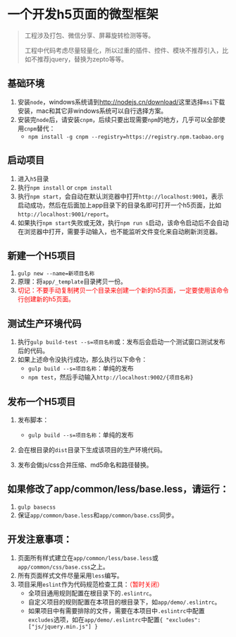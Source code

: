 一个开发h5页面的微型框架
=================
>工程涉及打包、微信分享、屏幕旋转检测等等。
>
>工程中代码考虑尽量轻量化，所以过重的插件、控件、模块不推荐引入，比如不推荐jquery，替换为zepto等等。

基础环境
--------------------------

1. 安装`node`，windows系统请到<http://nodejs.cn/download/>这里选择`msi`下载安装，mac和其它非windows系统可以自行选择方案。
2. 安装完`node`后，请安装`cnpm`，后续只要出现需要`npm`的地方，几乎可以全部使用`cnpm`替代：
   + `npm install -g cnpm --registry=https://registry.npm.taobao.org`

启动项目
------------

1. 进入`h5`目录
2. 执行`npm install` or `cnpm install`
3. 执行`npm start`，会自动在默认浏览器中打开`http://localhost:9001`，表示启动成功，然后在后面加上app目录下的目录名即可打开一个h5页面，比如`http://localhost:9001/report`。
4. 如果执行`npm start`失败或无效，执行`npm run s`启动，该命令启动后不会自动在浏览器中打开，需要手动输入，也不能监听文件变化来自动刷新浏览器。

新建一个H5项目
------------

1. `gulp new --name=新项目名称`
2. 原理：将`app/_template`目录拷贝一份。
3. <font color='red'>切记：不要手动复制拷贝一个目录来创建一个新的h5页面，一定要使用该命令行创建新的h5页面。</font>

测试生产环境代码
------------
1. 执行`gulp build-test --s=项目名称`或：发布后会启动一个测试窗口测试发布后的代码。
2. 如果上述命令没执行成功，那么执行以下命令：
   + `gulp build --s=项目名称`：单纯的发布
   + `npm test`，然后手动输入`http://localhost:9002/{项目名称}`


发布一个H5项目
------------

1. 发布脚本：
    + `gulp build --s=项目名称`：单纯的发布

2. 会在根目录的`dist`目录下生成该项目的生产环境代码。
3. 发布会做js/css合并压缩、md5命名和路径替换。

如果修改了app/common/less/base.less，请运行：
------------

1. `gulp basecss`
2. 保证`app/common/base.less`和`app/common/base.css`同步。

开发注意事项：
------------

1. 页面所有样式建立在`app/common/less/base.less`或`app/common/css/base.css`之上。
2. 所有页面样式文件尽量采用`less`编写。
3. 项目采用`eslint`作为代码规范检查工具：<font color='red'>（暂时关闭）</font>
    + 全项目通用规则配置在根目录下的`.eslintrc`。
    + 自定义项目的规则配置在本项目的根目录下，如`app/demo/.eslintrc`。
    + 如果项目中有需要排除的文件，需要在本项目中`.eslintrc`中配置`excludes`选项，如在`app/demo/.eslintrc`中配置`{ "excludes": ["js/jquery.min.js"] }`